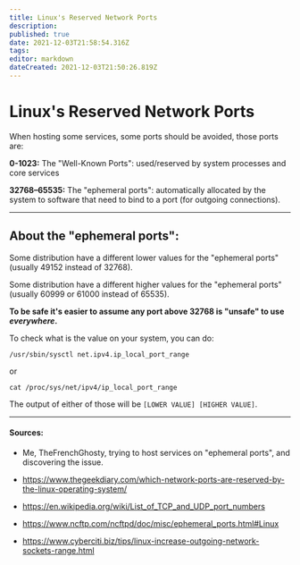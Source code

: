 ```yaml
---
title: Linux's Reserved Network Ports
description: 
published: true
date: 2021-12-03T21:58:54.316Z
tags: 
editor: markdown
dateCreated: 2021-12-03T21:50:26.819Z
---
```


# Linux's Reserved Network Ports

When hosting some services, some ports should be avoided, those ports are:

**0-1023:** The "Well-Known Ports": used/reserved by system processes and core services

**32768–65535:** The "ephemeral ports": automatically allocated by the system to software that need to bind to a port (for outgoing connections).


---

## About the "ephemeral ports":

Some distribution have a different lower values for the "ephemeral ports" (usually 49152 instead of 32768).

Some distribution have a different higher values for the "ephemeral ports" (usually 60999 or 61000 instead of 65535).

**To be safe it's easier to assume any port above 32768 is "unsafe" to use *everywhere*.**

To check what is the value on your system, you can do:

```
/usr/sbin/sysctl net.ipv4.ip_local_port_range
```

or

```
cat /proc/sys/net/ipv4/ip_local_port_range
```

The output of either of those will be `[LOWER VALUE] [HIGHER VALUE]`.


---

#### Sources:

- Me, TheFrenchGhosty, trying to host services on "ephemeral ports", and discovering the issue.

- https://www.thegeekdiary.com/which-network-ports-are-reserved-by-the-linux-operating-system/

- https://en.wikipedia.org/wiki/List_of_TCP_and_UDP_port_numbers

- https://www.ncftp.com/ncftpd/doc/misc/ephemeral_ports.html#Linux

- https://www.cyberciti.biz/tips/linux-increase-outgoing-network-sockets-range.html